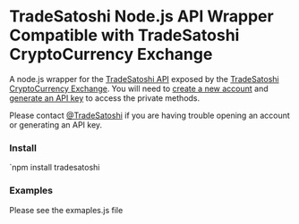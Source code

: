 TradeSatoshi
Node.js API Wrapper Compatible with TradeSatoshi CryptoCurrency Exchange
===============

A node.js wrapper for the [TradeSatoshi API](https://tradesatoshi.com/Home/Api) exposed by the [TradeSatoshi CryptoCurrency Exchange](https://tradesatoshi.com).
You will need to [create a new account](https://tradesatoshi.com/Account/Register) and [generate an API key](https://tradesatoshi.com/Settings#settings) to access the private methods.

Please contact [@TradeSatoshi](https://twitter.com/TradeSatoshi) if you are having trouble opening an account or generating an API key.

### Install

`npm install tradesatoshi

### Examples
Please see the exmaples.js file
